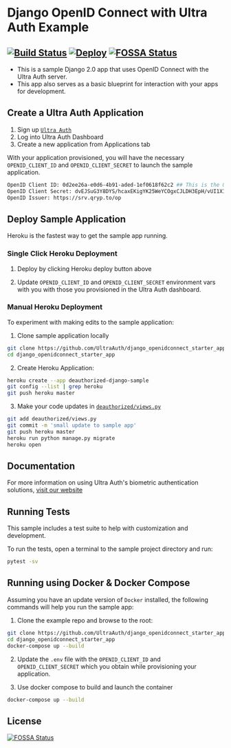 # Django OpenID Connect with Ultra Auth Example
[![Build Status](https://travis-ci.org/UltraAuth/django_openidconnect_starter_app.svg?branch=master)](https://travis-ci.org/UltraAuth/django_openidconnect_starter_app) [![Deploy](https://www.herokucdn.com/deploy/button.svg)](https://heroku.com/deploy?template=https://github.com/UltraAuth/django_openidconnect_starter_app/)
[![FOSSA Status](https://app.fossa.com/api/projects/git%2Bgithub.com%2Fultraauth%2Fdjango_openidconnect_starter_app.svg?type=shield)](https://app.fossa.com/projects/git%2Bgithub.com%2Fultraauth%2Fdjango_openidconnect_starter_app?ref=badge_shield)
--------

- This is a sample Django 2.0 app that uses OpenID Connect with the Ultra Auth server.
- This app also serves as a basic blueprint for interaction with your apps for development.  


## Create a Ultra Auth Application

1. Sign up [`Ultra Auth`](https://www.ultraauth.com/user/sign_up)
2. Log into Ultra Auth Dashboard
3. Create a new application from Applications tab

With your application provisioned, you will have the necessary `OPENID_CLIENT_ID` and `OPENID_CLIENT_SECRET` to launch the sample application.

```sh
OpenID Client ID: 0d2ee26a-e0d6-4b91-aded-1ef0618f62c2 ## This is the OPENID_CLIENT_ID
OpenID Client Secret: dvEJSuG3Y8DYS/hcaxEKigYK25WeYCOgxCJLDH3EpH/vUI1X1hzSErDlNfLID9aP  ## This is the OPENID_CLIENT_SECRET
OpenID Issuer: https://srv.qryp.to/op
```

## Deploy Sample Application

Heroku is the fastest way to get the sample app running.

### Single Click Heroku Deployment

1. Deploy by clicking Heroku deploy button above

2. Update `OPENID_CLIENT_ID` and `OPENID_CLIENT_SECRET` environment vars with you with those you provisioned in the Ultra Auth dashboard.

### Manual Heroku Deployment

To experiment with making edits to the sample application:

1. Clone sample application locally

```sh
git clone https://github.com/UltraAuth/django_openidconnect_starter_app
cd django_openidconnect_starter_app
```

2. Create Heroku Application:

```sh
heroku create --app deauthorized-django-sample
git config --list | grep heroku
git push heroku master
```

3. Make your code updates in [`deauthorized/views.py`](https://github.com/UltraAuth/django_openidconnect_starter_app/blob/master/deauthorized/views.py)

```sh
git add deauthorized/views.py
git commit -m 'small update to sample app'
git push heroku master
heroku run python manage.py migrate
heroku open
```

## Documentation

For more information on using Ultra Auth's biometric authentication solutions, [visit our website](https://www.ultraauth.com)


## Running Tests

This sample includes a test suite to help with customization and development.

To run the tests, open a terminal to the sample project directory and run:
```sh
pytest -sv
```


## Running using Docker & Docker Compose

Assuming you have an update version of `Docker` installed, the following commands will help you run the sample app:

1. Clone the example repo and browse to the root:

```bash
git clone https://github.com/UltraAuth/django_openidconnect_starter_app
cd django_openidconnect_starter_app
docker-compose up --build
```

2. Update the `.env` file with the `OPENID_CLIENT_ID` and `OPENID_CLIENT_SECRET` which you obtain while provisioning your application.

3. Use docker compose to build and launch the container

```bash
docker-compose up --build
```


## License
[![FOSSA Status](https://app.fossa.com/api/projects/git%2Bgithub.com%2Fultraauth%2Fdjango_openidconnect_starter_app.svg?type=large)](https://app.fossa.com/projects/git%2Bgithub.com%2Fultraauth%2Fdjango_openidconnect_starter_app?ref=badge_large)